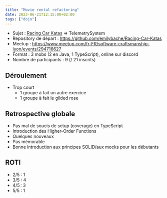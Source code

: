 ```yaml
---
title: "Movie rental refactoring"
date: 2023-06-21T12:15:00+02:00
tags: ["dojo"]
---
```


- Sujet : [Racing Car Katas](https://github.com/emilybache/Racing-Car-Katas) => TelemetrySystem
- Repository de départ : https://github.com/emilybache/Racing-Car-Katas
- Meetup : https://www.meetup.com/fr-FR/software-craftsmanship-lyon/events/294716627
- Format : 3 mobs (2 en Java, 1 TypeScript), online sur discord
- Nombre de participants : 9 (/ 21 inscrits)

## Déroulement

- Trop court
  - 1 groupe à fait un autre exercice
  - 1 groupe à fait le gilded rose

## Retrospective globale

- Pas mal de soucis de setup (coverage) en TypeScript
- Introduction des Higher-Order Functions
- Quelques nouveaux
- Pas mémorable
- Bonne introduction aux principes SOLID/aux mocks pour les débutants


## ROTI

- 2/5 : 1
- 3/5 : 4
- 4/5 : 3
- 5/5 : 1

